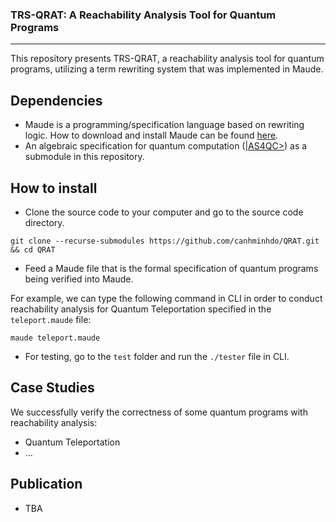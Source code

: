 ### TRS-QRAT: A Reachability Analysis Tool for Quantum Programs
---
This repository presents TRS-QRAT, a reachability analysis tool for quantum programs, utilizing a term rewriting system that was implemented in Maude.

## Dependencies
- Maude is a programming/specification language based on rewriting logic. How to download and install Maude can be found [here](http://maude.cs.illinois.edu/w/index.php/The_Maude_System).
- An algebraic specification for quantum computation ([|AS4QC>](https://github.com/canhminhdo/ket-as4qc)) as a submodule in this repository.

## How to install
- Clone the source code to your computer and go to the source code directory.
```console
git clone --recurse-submodules https://github.com/canhminhdo/QRAT.git && cd QRAT
```

- Feed a Maude file that is the formal specification of quantum programs being verified into Maude.

For example, we can type the following command in CLI in order to conduct reachability analysis for Quantum Teleportation specified in the `teleport.maude` file:

```console
maude teleport.maude
```

- For testing, go to the `test` folder and run the `./tester` file in CLI.

## Case Studies
We successfully verify the correctness of some quantum programs with reachability analysis:
- Quantum Teleportation
- ...

## Publication
- TBA
